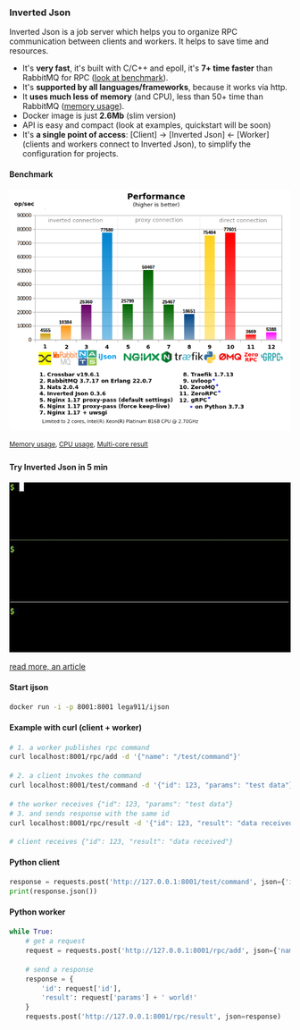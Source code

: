 ### Inverted Json
Inverted Json is a job server which helps you to organize RPC communication between clients and workers. It helps to save time and resources.
* It's **very fast**, it's built with C/C++ and epoll, it's **7+ time faster** than RabbitMQ for RPC ([look at benchmark](#benchmark)).
* It's **supported by all languages/frameworks**, because it works via http.
* It **uses much less of memory** (and CPU), less than 50+ time than RabbitMQ ([memory usage](files/mem9.png)).
* Docker image is just **2.6Mb** (slim version)
* API is easy and compact (look at examples, quickstart will be soon)
* It's **a single point of access**: [Client] -> [Inverted Json] <- [Worker] (clients and workers connect to Inverted Json), to simplify the configuration for projects.

#### Benchmark
<a id="benchmark"></a>
![Performance](files/performance9.png)

<sup>[Memory usage](files/mem9.png), [CPU usage](files/cpu9.png), [Multi-core result](files/performance9mc.png)</sup>

#### Try Inverted Json in 5 min
![Example](files/example.gif)

[read more, an article](https://medium.com/@lega911/rpc-benchmark-and-inverted-json-b5ce0bf587be)


#### Start ijson
``` bash
docker run -i -p 8001:8001 lega911/ijson
```

#### Example with curl (client + worker)
``` bash
# 1. a worker publishes rpc command
curl localhost:8001/rpc/add -d '{"name": "/test/command"}'

# 2. a client invokes the command
curl localhost:8001/test/command -d '{"id": 123, "params": "test data"}'

# the worker receives {"id": 123, "params": "test data"}
# 3. and sends response with the same id
curl localhost:8001/rpc/result -d '{"id": 123, "result": "data received"}'

# client receives {"id": 123, "result": "data received"}
```

#### Python client
``` python
response = requests.post('http://127.0.0.1:8001/test/command', json={'id': 1, 'params': 'Hello'})
print(response.json())
```

#### Python worker
``` python
while True:
    # get a request
    request = requests.post('http://127.0.0.1:8001/rpc/add', json={'name': '/test/command'}).json()
    
    # send a response
    response = {
        'id': request['id'],
        'result': request['params'] + ' world!'
    }
    requests.post('http://127.0.0.1:8001/rpc/result', json=response)
```
